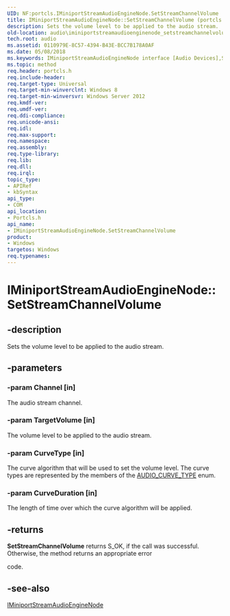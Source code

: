 ```yaml
---
UID: NF:portcls.IMiniportStreamAudioEngineNode.SetStreamChannelVolume
title: IMiniportStreamAudioEngineNode::SetStreamChannelVolume (portcls.h)
description: Sets the volume level to be applied to the audio stream.
old-location: audio\iminiportstreamaudioenginenode_setstreamchannelvolume.htm
tech.root: audio
ms.assetid: 0110979E-8C57-4394-B43E-BCC7B178A0AF
ms.date: 05/08/2018
ms.keywords: IMiniportStreamAudioEngineNode interface [Audio Devices],SetStreamChannelVolume method, IMiniportStreamAudioEngineNode.SetStreamChannelVolume, IMiniportStreamAudioEngineNode::SetStreamChannelVolume, SetStreamChannelVolume, SetStreamChannelVolume method [Audio Devices], SetStreamChannelVolume method [Audio Devices],IMiniportStreamAudioEngineNode interface, audio.iminiportstreamaudioenginenode_setstreamchannelvolume, portcls/IMiniportStreamAudioEngineNode::SetStreamChannelVolume
ms.topic: method
req.header: portcls.h
req.include-header: 
req.target-type: Universal
req.target-min-winverclnt: Windows 8
req.target-min-winversvr: Windows Server 2012
req.kmdf-ver: 
req.umdf-ver: 
req.ddi-compliance: 
req.unicode-ansi: 
req.idl: 
req.max-support: 
req.namespace: 
req.assembly: 
req.type-library: 
req.lib: 
req.dll: 
req.irql: 
topic_type:
- APIRef
- kbSyntax
api_type:
- COM
api_location:
- Portcls.h
api_name:
- IMiniportStreamAudioEngineNode.SetStreamChannelVolume
product:
- Windows
targetos: Windows
req.typenames: 
---
```


# IMiniportStreamAudioEngineNode::SetStreamChannelVolume


## -description


Sets the volume level to be applied to the audio stream.


## -parameters




### -param Channel [in]

The audio stream channel.


### -param TargetVolume [in]

The volume level to be applied to the audio stream.


### -param CurveType [in]

The curve algorithm that will be used  to set the volume level. The curve types are represented by the members of the <a href="https://docs.microsoft.com/windows-hardware/drivers/ddi/content/ksmedia/ne-ksmedia-audio_curve_type">AUDIO_CURVE_TYPE</a> enum.


### -param CurveDuration [in]

The length of time over which the curve algorithm will be applied.


## -returns



<b>SetStreamChannelVolume</b> returns S_OK, if the call was successful. Otherwise, the method returns an appropriate error 

code.




## -see-also




<a href="https://docs.microsoft.com/windows-hardware/drivers/ddi/content/portcls/nn-portcls-iminiportstreamaudioenginenode">IMiniportStreamAudioEngineNode</a>
 

 

